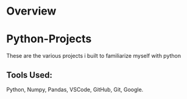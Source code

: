 # Overview
# Python-Projects
These are the various projects i built to familiarize myself with python

## Tools Used:
Python, Numpy, Pandas, VSCode, GitHub, Git, Google.
